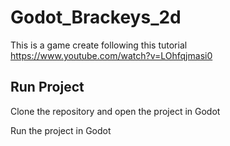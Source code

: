 # Godot_Brackeys_2d

This is a game create following this tutorial 
https://www.youtube.com/watch?v=LOhfqjmasi0

## Run Project

Clone the repository and open the project in Godot 

Run the project in Godot
